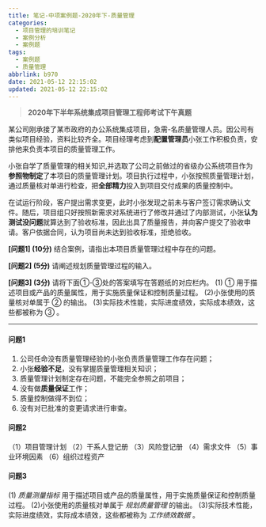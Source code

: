```yaml
---
title: 笔记-中项案例题-2020年下-质量管理
categories:
  - 项目管理的培训笔记
  - 案例分析
  - 案例题
tags:
  - 案例题
  - 质量管理
abbrlink: b970
date: 2021-05-12 22:15:02
updated: 2021-05-12 22:15:02
---
```


> **2020年下半年系统集成项目管理工程师考试下午真题**

某公司刚承接了某市政府的办公系统集成项目，急需-名质量管理人员。因公司有类似项目经验，资料比较齐全。项目经理考虑到**配置管理员**小张工作积极负责，安排他来负责本项目的质量管理工作。

小张自学了质量管理的相关知识,并选取了公司之前做过的省级办公系统项目作为**参照物制定**了本项目的质量管理计划。项目执行过程中，小张按照质量管理计划，通过质量核对单进行检查，把**全部精力**投入到项目交付成果的质量控制中。

在试运行阶段，客户提出需求变更，此时小张发现之前未与客户签订需求确认文件。随后，项目组只好按照新需求对系统进行了修改并通过了内部测试，小张**认为测试没问题**就算达到了验收标准，因此出具了质量报告，并向客户提交了验收申请。客户依据合同，认为项目尚未达到验收标准，拒绝验收。

**[问题1] (10分)**
结合案例，请指出本项目质量管理过程中存在的问题。

**[问题2] (5分)**
请阐述规划质量管理过程的输入。

**[问题3] (3分)**
请将下面①-③处的答案填写在答题纸的对应栏内。
(1) ① 用于描述项目或产品的质量属性，用于实施质量保证和控制质量过程。
(2)小张使用的质量核对单属于 ② 的输出。
(3)实际技术性能，实际进度绩效，实际成本绩效，这些都被称为 ③ 。

<!-- more -->

---

#### 问题1

1. 公司任命没有质量管理经验的小张负责质量管理工作存在问题；
2. 小张**经验不足**，没有掌握质量管理相关知识；
3. 质量管理计划制定存在问题，不能完全参照之前项目；
4. 没有做**质量保证**工作；
5. 质量控制做得不到位；
6. 没有对已批准的变更请求进行审查。

#### 问题2

（1）项目管理计划
（2）干系人登记册
（3）风险登记册
（4）需求文件
（5）事业环境因素
（6）组织过程资产

#### 问题3

(1) *质量测量指标* 用于描述项目或产品的质量属性，用于实施质量保证和控制质量过程。
(2)小张使用的质量核对单属于 *规划质量管理* 的输出。
(3)实际技术性能，实际进度绩效，实际成本绩效，这些都被称为 *工作绩效数据* 。
